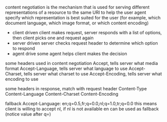 content negotiation is the mechanism that is used for serving different representations of a resource to the same URI to help the user agent specify which representation is best suited for the user (for example, which document language, which image format, or which content encoding)

- client driven
client makes request, server responds with a list of options, then client picks one and request again
- server driven
server checks request header to determine which option to respond
- agent drive
some agent helps client makes the decision

some headers used in content negotiation
Accept, tells server what media format
Accept-Language, tells server what language to use
Accept-Charset, tells server what charset to use
Accept-Encoding, tells server what encoding to use

some headers in response, match with request header
Content-Type
Content-Language
Content-Charset
Content-Encoding

fallback
Accept-Language: en;q=0.5,fr;q=0.0,nl;q=1.0,tr;q=0.0
this means client is willing to accept nl, if nl is not available en can be used as fallback (notice value after q=)